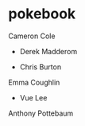 # pokebook


Cameron Cole

* Derek Madderom

* Chris Burton

Emma Coughlin

* Vue Lee

Anthony Pottebaum


